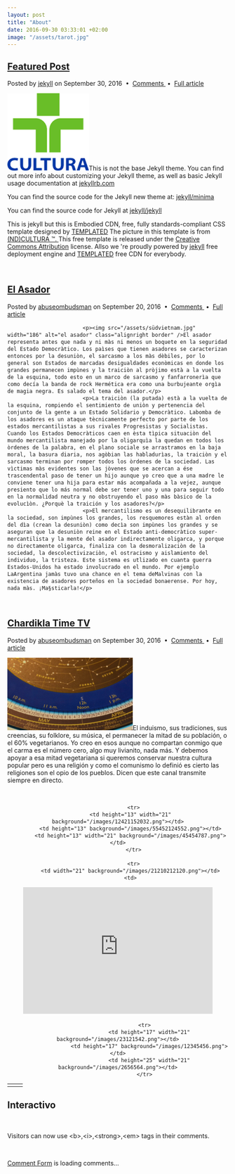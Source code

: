 ```yaml
---
layout: post
title: "About"
date: 2016-09-30 03:33:01 +02:00
image: "/assets/tarot.jpg"
---
```



<div id="entry">						<div class="featured">
									<h2 class="title"><a href="/about/#El Asador">Featured Post</a></h2>
								</div>
								<p class="meta">Posted by <a href="//abuseombudsman.github.io">jekyll</a> on September 30, 2016
								&nbsp;•&nbsp; <a href="#" class="comments">Comments </a> &nbsp;•&nbsp; <a href="/about/#'El Asador'" class="permalink">Full article</a></p>
								<p><img src="/assets/CULTURA.png" width="186" alt="CULTURA" class="alignleft border" />This is not the base Jekyll theme. You can find out more info about customizing your Jekyll theme, as well as basic Jekyll usage documentation at <a href="//jekyllrb.com">jekyllrb.com</a></p>
								<p>You can find the source code for the Jekyll new theme at: <a href="//github.com/jekyll"><span class="fa fa-github">jekyll/</span></a><a href="//github.com/jekyll/minima"><span>minima</span></a></p>
								<p>You can find the source code for Jekyll at <a href="//github.com/jekyll/jekyll"><span class="fa fa-github">jekyll/</span></a><a href="//github.com/jekyll/jekyll"><span>jekyll</span></a></p>
								<p>This is jekyll but this is Embodied CDN, free, fully standards-compliant CSS template designed by <a href="//templated.co">TEMPLATED</a> The picture in this template is from <a href="//cultura.ml">(ND)CULTURA &trade;. </a> This free template is released under the <a href="templated.co/license">Creative Commons Attribution</a> license. Allso we 're proudly powered by <a href="//jekyllrb.com">jekyll</a> free deployment engine and <a href="//templated.co">TEMPLATED</a> free CDN for everybody.</p>
</div><br>






<div id="entry"><div class="El Asador">
									<h2 class="title"><a href="/about/#El Asador">El Asador</a></h2>
								</div>
								<p class="meta">Posted by <a href="//abuseombudsman.github.io">abuseombudsman</a> on September 20, 2016
								&nbsp;•&nbsp; <a href="#" class="comments">Comments </a> &nbsp;•&nbsp; <a href="/about/#'El Asador'" class="permalink">Full article</a></p>
							
							<p><img src="/assets/südvietnam.jpg" width="186" alt="el asador" class="alignright border" />El asador representa antes que nada y ni màs ni menos un boquete en la seguridad del Estado Democràtico. Los paìses que tienen asadores se caracterizan entonces por la desuniòn, el sarcasmo a los màs dèbiles, por lo general son Estados de marcadas desigualdades econòmicas en donde los grandes permanecen impùnes y la traiciòn al pròjimo està a la vuelta de la esquina, todo esto en un marco de sarcasmo y fanfarronerìa que como decía la banda de rock Hermética era como una burbujeante orgìa de magia negra. Es salado el tema del asador.</p>
							<p>La traiciòn (la putada) està a la vuelta de la esquina, rompiendo el sentimiento de uniòn y pertenencia del conjunto de la gente a un Estado Solidario y Democràtico. Labomba de los asadores es un ataque tècnicamente perfecto por parte de los estados mercantilistas a sus rivales Progresistas y Socialistas. Cuando los Estados Democràticos caen en èsta tìpica situaciòn del mundo mercantilista manejado por la oligarquìa la quedan en todos los òrdenes de la palabra, en el plano sociale se arrastramos en la baja moral, la basura diaria, nos agòbian las habladurìas, la traiciòn y el sarcasmo terminan por romper todos los òrdenes de la sociedad. Las vìctimas màs evidentes son las jòvenes que se acercan a ése trascendental paso de tener un hijo aunque yo creo que a una madre le conviene tener una hija para estar más acompañada a la vejez, aunque presiento que lo más normal debe ser tener uno y una para seguir todo en la normalidad neutra y no obstruyendo el paso màs bàsico de la evolucìòn. ¿Porquè la traición y los asadores?</p>
							<p>El mercantilismo es un desequilibrante en la sociedad, son impùnes los grandes, los resquemores estàn al orden del dìa (crean la desuniòn) como decìa son impùnes los grandes y se aseguran que la desuniòn reine en el Estado anti-democràtico super-mercantilista y la mente del asador indirectamente oligarca, y porque no directamente oligarca, finaliza con la desmoralizaciòn de la sociedad, la descolectivizaciòn, el ostracismo y aislamiento del individuo, la tristeza. Este sistema es utlizado en cuanta guerra Estados-Unidos ha estado involucrado en el mundo. Por ejemplo LaArgentina jamàs tuvo una chance en el tema deMalvinas con la existencia de asadores porteños en la sociedad bonaerense. Por hoy, nada màs. ¡Ma§sticarla!</p>
</div><br>

<div id="entry"><div class="Chardikla">
							<h2 class="title"><a href="/about/#Chardikla">Chardikla Time TV</a></h2></div>
							<p class="meta">Posted by <a href="//abuseombudsman.github.io">abuseombudsman</a> on September 30, 2016
								&nbsp;•&nbsp; <a href="#" class="comments">Comments </a> &nbsp;•&nbsp; <a href="/about/#'Chardikla'" class="permalink">Full article</a></p>
							<p><img src="/assets/tarot.jpg" width="286" alt="carma-cero" class="alignright border">El induismo, sus tradiciones, sus creencias, su folklore, su música, el permanecer la mitad de su población, o el 60% vegetarianos. Yo creo en esos aunque no compartan conmigo que el carma es el número cero, algo muy livianito, nada más. Y debemos apoyar a esa mitad vegetariana si queremos conservar nuestra cultura popular pero es una religión y como el comunismo lo definió es cierto las religiones son el opio de los pueblos. Dicen que este canal transmite siempre en directo.</p><br>

<center>
									<table><tbody>

		      <tr>
			<td height="13" width="21" background="/images/12421152032.png"></td>
			<td height="13" background="/images/55452124552.png"></td>
			<td height="13" width="21" background="/images/45454787.png"></td>
		      </tr>

		      <tr>
			<td width="21" background="/images/21210212120.png"></td>
			<td>
<div id="media"><iframe src="https://www.youtube.com/embed/vF3i9p1byLM" autostart="true" allowfullscreen="" frameborder="0" height="288" width="432"></iframe></div></td>
                        <td width="21" background="/images/203233451.png"></td>
                     </tr>

                     <tr>
                        <td height="17" width="21" background="/images/23121542.png"></td>
                        <td height="17" background="/images/12345456.png"></td>
                        <td height="25" width="21" background="/images/2656564.png"></td>
                     </tr>

</tbody></table></center>

<div id="entry">
						<div class="Los SEO">
							<h2 class="title">Interactivo</h2><br>
						</div>
<p>Visitors can now use &lt;b&gt;,&lt;i&gt;,&lt;strong&gt;,&lt;em&gt; tags in their comments.</p><br>
<!-- begin wwww.htmlcommentbox.com [//www.htmlcommentbox.com/static/skins/simple]-->
 <p><div id="HCB_comment_box"><a href="http://www.htmlcommentbox.com">Comment Form</a> is loading comments...</div>
 <link rel="stylesheet" type="text/css" href="/css/skin.css" /></p></div>
 <script type="text/javascript" id="hcb"> /*<!--*/ if(!window.hcb_user){hcb_user={};} (function(){var s=document.createElement("script"), l=hcb_user.PAGE || (""+window.location).replace(/'/g,"%27"), h="//www.htmlcommentbox.com";s.setAttribute("type","text/javascript");s.setAttribute("src", h+"/jread?page="+encodeURIComponent(l).replace("+","%2B")+"&mod=%241%24wq1rdBcg%24u.alpuLPGbhS%2FWHWXPTN30"+"&opts=22526&num=10&ts=1475055566702");if (typeof s!="undefined") document.getElementsByTagName("head")[0].appendChild(s);})(); /*-->*/ </script>
<!-- end www.htmlcommentbox.com -->


 

								
							

